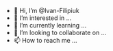 - 👋 Hi, I’m @Ivan-Filipiuk
- 👀 I’m interested in ...
- 🌱 I’m currently learning ...
- 💞️ I’m looking to collaborate on ...
- 📫 How to reach me ...

<!---
Ivan-Filipiuk/Ivan-Filipiuk is a ✨ special ✨ repository because its `README.md` (this file) appears on your GitHub profile.
You can click the Preview link to take a look at your changes.
--->
